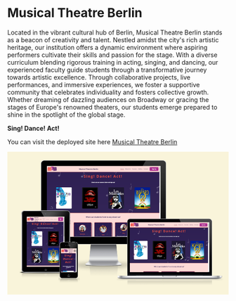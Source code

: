# Musical Theatre Berlin

Located in the vibrant cultural hub of Berlin, Musical Theatre Berlin stands as a beacon of creativity and talent. Nestled amidst the city's rich artistic heritage, our institution offers a dynamic environment where aspiring performers cultivate their skills and passion for the stage. With a diverse curriculum blending rigorous training in acting, singing, and dancing, our experienced faculty guide students through a transformative journey towards artistic excellence. Through collaborative projects, live performances, and immersive experiences, we foster a supportive community that celebrates individuality and fosters collective growth. Whether dreaming of dazzling audiences on Broadway or gracing the stages of Europe's renowned theaters, our students emerge prepared to shine in the spotlight of the global stage.

**Sing! Dance! Act!**

You can visit the deployed site here [Musical Theatre Berlin](https://enniovilla.github.io/project-1-ci/)

![Musical Theatre Berlin](assets/images/am-i-responsive.png)
